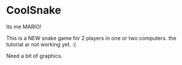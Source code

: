 # CoolSnake

Its me MARIO!

This is a NEW snake game for 2 players in one or two computers.
the tutorial ar not working yet. :(

Need a bit of graphics.